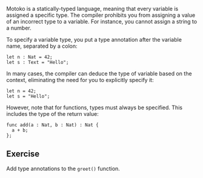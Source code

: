 Motoko is a statically-typed language, meaning that every variable is assigned a specific type. The compiler prohibits you from assigning a value of an incorrect type to a variable. For instance, you cannot assign a string to a number.

To specify a variable type, you put a type annotation after the variable name, separated by a colon:

```motoko
let n : Nat = 42;
let s : Text = "Hello";
```

In many cases, the compiler can deduce the type of variable based on the context, eliminating the need for you to explicitly specify it:

```motoko
let n = 42;
let s = "Hello";
```

However, note that for functions, types must always be specified. This includes the type of the return value:

```motoko
func add(a : Nat, b : Nat) : Nat {
  a + b;
};
```

## Exercise

Add type annotations to the `greet()` function.

